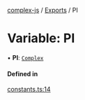 [complex-js](../README.md) / [Exports](../modules.md) / PI

# Variable: PI

• **PI**: [`Complex`](../classes/Complex.md)

#### Defined in

[constants.ts:14](https://github.com/patrickroberts/complex/blob/master/src/constants.ts#L14)
